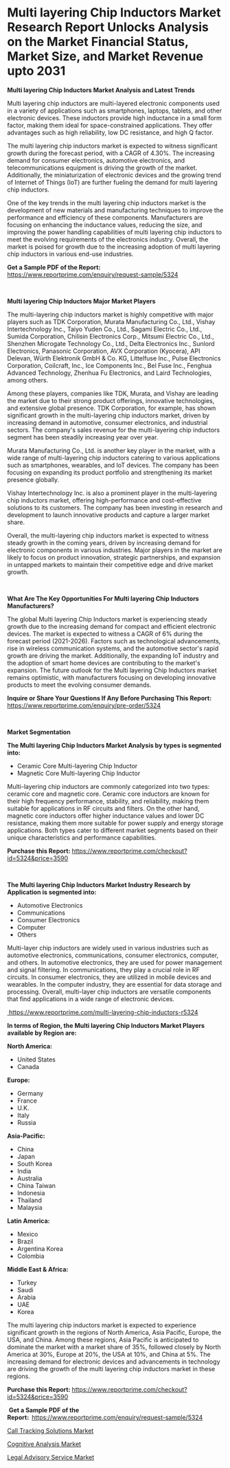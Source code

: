 <p><h1>Multi layering Chip Inductors Market Research Report Unlocks Analysis on the Market Financial Status, Market Size, and Market Revenue upto 2031</h1></p><p><strong>Multi layering Chip Inductors Market Analysis and Latest Trends</strong></p>
<p><p>Multi layering chip inductors are multi-layered electronic components used in a variety of applications such as smartphones, laptops, tablets, and other electronic devices. These inductors provide high inductance in a small form factor, making them ideal for space-constrained applications. They offer advantages such as high reliability, low DC resistance, and high Q factor.</p><p>The multi layering chip inductors market is expected to witness significant growth during the forecast period, with a CAGR of 4.30%. The increasing demand for consumer electronics, automotive electronics, and telecommunications equipment is driving the growth of the market. Additionally, the miniaturization of electronic devices and the growing trend of Internet of Things (IoT) are further fueling the demand for multi layering chip inductors.</p><p>One of the key trends in the multi layering chip inductors market is the development of new materials and manufacturing techniques to improve the performance and efficiency of these components. Manufacturers are focusing on enhancing the inductance values, reducing the size, and improving the power handling capabilities of multi layering chip inductors to meet the evolving requirements of the electronics industry. Overall, the market is poised for growth due to the increasing adoption of multi layering chip inductors in various end-use industries.</p></p>
<p><strong>Get a Sample PDF of the Report:&nbsp;</strong> <a href="https://www.reportprime.com/enquiry/request-sample/5324">https://www.reportprime.com/enquiry/request-sample/5324</a></p>
<p>&nbsp;</p>
<p><strong>Multi layering Chip Inductors Major Market Players</strong></p>
<p><p>The multi-layering chip inductors market is highly competitive with major players such as TDK Corporation, Murata Manufacturing Co., Ltd., Vishay Intertechnology Inc., Taiyo Yuden Co., Ltd., Sagami Electric Co., Ltd., Sumida Corporation, Chilisin Electronics Corp., Mitsumi Electric Co., Ltd., Shenzhen Microgate Technology Co., Ltd., Delta Electronics Inc., Sunlord Electronics, Panasonic Corporation, AVX Corporation (Kyocera), API Delevan, Würth Elektronik GmbH & Co. KG, Littelfuse Inc., Pulse Electronics Corporation, Coilcraft, Inc., Ice Components Inc., Bel Fuse Inc., Fenghua Advanced Technology, Zhenhua Fu Electronics, and Laird Technologies, among others.</p><p>Among these players, companies like TDK, Murata, and Vishay are leading the market due to their strong product offerings, innovative technologies, and extensive global presence. TDK Corporation, for example, has shown significant growth in the multi-layering chip inductors market, driven by increasing demand in automotive, consumer electronics, and industrial sectors. The company's sales revenue for the multi-layering chip inductors segment has been steadily increasing year over year.</p><p>Murata Manufacturing Co., Ltd. is another key player in the market, with a wide range of multi-layering chip inductors catering to various applications such as smartphones, wearables, and IoT devices. The company has been focusing on expanding its product portfolio and strengthening its market presence globally.</p><p>Vishay Intertechnology Inc. is also a prominent player in the multi-layering chip inductors market, offering high-performance and cost-effective solutions to its customers. The company has been investing in research and development to launch innovative products and capture a larger market share.</p><p>Overall, the multi-layering chip inductors market is expected to witness steady growth in the coming years, driven by increasing demand for electronic components in various industries. Major players in the market are likely to focus on product innovation, strategic partnerships, and expansion in untapped markets to maintain their competitive edge and drive market growth.</p></p>
<p>&nbsp;</p>
<p><strong>What Are The Key Opportunities For Multi layering Chip Inductors Manufacturers?</strong></p>
<p><p>The global Multi layering Chip Inductors market is experiencing steady growth due to the increasing demand for compact and efficient electronic devices. The market is expected to witness a CAGR of 6% during the forecast period (2021-2026). Factors such as technological advancements, rise in wireless communication systems, and the automotive sector's rapid growth are driving the market. Additionally, the expanding IoT industry and the adoption of smart home devices are contributing to the market's expansion. The future outlook for the Multi layering Chip Inductors market remains optimistic, with manufacturers focusing on developing innovative products to meet the evolving consumer demands.</p></p>
<p><strong>Inquire or Share Your Questions If Any Before Purchasing This Report:</strong> <a href="https://www.reportprime.com/enquiry/pre-order/5324">https://www.reportprime.com/enquiry/pre-order/5324</a></p>
<p>&nbsp;</p>
<p><strong>Market Segmentation</strong></p>
<p><strong>The Multi layering Chip Inductors Market Analysis by types is segmented into:</strong></p>
<p><ul><li>Ceramic Core Multi-layering Chip Inductor</li><li>Magnetic Core Multi-layering Chip Inductor</li></ul></p>
<p><p>Multi-layering chip inductors are commonly categorized into two types: ceramic core and magnetic core. Ceramic core inductors are known for their high frequency performance, stability, and reliability, making them suitable for applications in RF circuits and filters. On the other hand, magnetic core inductors offer higher inductance values and lower DC resistance, making them more suitable for power supply and energy storage applications. Both types cater to different market segments based on their unique characteristics and performance capabilities.</p></p>
<p><strong>Purchase this Report:&nbsp;</strong><a href="https://www.reportprime.com/checkout?id=5324&price=3590">https://www.reportprime.com/checkout?id=5324&price=3590</a></p>
<p>&nbsp;</p>
<p><strong>The Multi layering Chip Inductors Market Industry Research by Application is segmented into:</strong></p>
<p><ul><li>Automotive Electronics</li><li>Communications</li><li>Consumer Electronics</li><li>Computer</li><li>Others</li></ul></p>
<p><p>Multi-layer chip inductors are widely used in various industries such as automotive electronics, communications, consumer electronics, computer, and others. In automotive electronics, they are used for power management and signal filtering. In communications, they play a crucial role in RF circuits. In consumer electronics, they are utilized in mobile devices and wearables. In the computer industry, they are essential for data storage and processing. Overall, multi-layer chip inductors are versatile components that find applications in a wide range of electronic devices.</p></p>
<p><a href="https://www.reportprime.com/multi-layering-chip-inductors-r5324">&nbsp;https://www.reportprime.com/multi-layering-chip-inductors-r5324</a></p>
<p><strong>In terms of Region, the Multi layering Chip Inductors Market Players available by Region are:</strong></p>
<p>
    <p> <strong> North America: </strong>
        <ul>
            <li>United States</li>
            <li>Canada</li>
        </ul>
        </p> 
    <p> <strong> Europe: </strong>
        <ul>
            <li>Germany</li>
            <li>France</li>
            <li>U.K.</li>
            <li>Italy</li>
            <li>Russia</li>
        </ul>
        </p> 
    <p> <strong> Asia-Pacific: </strong>
        <ul>
            <li>China</li>
            <li>Japan</li>
            <li>South Korea</li>
            <li>India</li>
            <li>Australia</li>
            <li>China Taiwan</li>
            <li>Indonesia</li>
            <li>Thailand</li>
            <li>Malaysia</li>
        </ul>
        </p> 
    <p> <strong> Latin America: </strong>
        <ul>
            <li>Mexico</li>
            <li>Brazil</li>
            <li>Argentina Korea</li>
            <li>Colombia</li>
        </ul>
        </p> 
    <p> <strong> Middle East & Africa: </strong>
        <ul>
            <li>Turkey</li>
            <li>Saudi</li>
            <li>Arabia</li>
            <li>UAE</li>
            <li>Korea</li>
        </ul>
    </p>
    </p>
<p><p>The multi layering chip inductors market is expected to experience significant growth in the regions of North America, Asia Pacific, Europe, the USA, and China. Among these regions, Asia Pacific is anticipated to dominate the market with a market share of 35%, followed closely by North America at 30%, Europe at 20%, the USA at 10%, and China at 5%. The increasing demand for electronic devices and advancements in technology are driving the growth of the multi layering chip inductors market in these regions.</p></p>
<p><strong>Purchase this Report: </strong><a href="https://www.reportprime.com/checkout?id=5324&price=3590">https://www.reportprime.com/checkout?id=5324&price=3590</a></p>
<p>&nbsp;<strong>Get a Sample PDF of the Report:&nbsp;&nbsp;</strong><a href="https://www.reportprime.com/enquiry/request-sample/5324">https://www.reportprime.com/enquiry/request-sample/5324</a></p>
<p><strong></strong></p>
<p><p><a href="https://www.linkedin.com/pulse/analyzing-call-tracking-solutions-market-global-industry-jcxse">Call Tracking Solutions Market</a></p><p><a href="https://www.linkedin.com/pulse/cognitive-analysis-market-trends-forecast-competitive-2031-tkzke">Cognitive Analysis Market</a></p><p><a href="https://www.linkedin.com/pulse/analyzing-legal-advisory-service-market-global-industry-npmye">Legal Advisory Service Market</a></p></p>